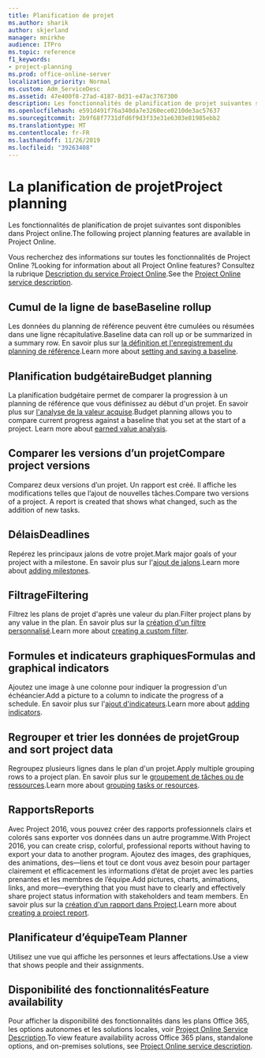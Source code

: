 ```yaml
---
title: Planification de projet
ms.author: sharik
author: skjerland
manager: mnirkhe
audience: ITPro
ms.topic: reference
f1_keywords:
- project-planning
ms.prod: office-online-server
localization_priority: Normal
ms.custom: Adm_ServiceDesc
ms.assetid: 47e400f8-27ad-4187-8d31-e47ac3767300
description: Les fonctionnalités de planification de projet suivantes sont disponibles dans Project online.
ms.openlocfilehash: e591d491f76a340da7e3260ece0210de3ac57637
ms.sourcegitcommit: 2b9f68f7731dfd6f9d3f33e31e6303e81985ebb2
ms.translationtype: MT
ms.contentlocale: fr-FR
ms.lasthandoff: 11/26/2019
ms.locfileid: "39263408"
---
```

# <a name="project-planning"></a><span data-ttu-id="1cb71-103">La planification de projet</span><span class="sxs-lookup"><span data-stu-id="1cb71-103">Project planning</span></span>

<span data-ttu-id="1cb71-104">Les fonctionnalités de planification de projet suivantes sont disponibles dans Project online.</span><span class="sxs-lookup"><span data-stu-id="1cb71-104">The following project planning features are available in Project Online.</span></span>
  
<span data-ttu-id="1cb71-105">Vous recherchez des informations sur toutes les fonctionnalités de Project Online ?</span><span class="sxs-lookup"><span data-stu-id="1cb71-105">Looking for information about all Project Online features?</span></span> <span data-ttu-id="1cb71-106">Consultez la rubrique [Description du service Project Online](project-online-service-description.md).</span><span class="sxs-lookup"><span data-stu-id="1cb71-106">See the [Project Online service description](project-online-service-description.md).</span></span>
  
## <a name="baseline-rollup"></a><span data-ttu-id="1cb71-107">Cumul de la ligne de base</span><span class="sxs-lookup"><span data-stu-id="1cb71-107">Baseline rollup</span></span>

<span data-ttu-id="1cb71-108">Les données du planning de référence peuvent être cumulées ou résumées dans une ligne récapitulative.</span><span class="sxs-lookup"><span data-stu-id="1cb71-108">Baseline data can roll up or be summarized in a summary row.</span></span> <span data-ttu-id="1cb71-109">En savoir plus sur [la définition et l'enregistrement du planning de référence](https://go.microsoft.com/fwlink/p/?LinkId=271346).</span><span class="sxs-lookup"><span data-stu-id="1cb71-109">Learn more about [setting and saving a baseline](https://go.microsoft.com/fwlink/p/?LinkId=271346).</span></span>
  
## <a name="budget-planning"></a><span data-ttu-id="1cb71-110">Planification budgétaire</span><span class="sxs-lookup"><span data-stu-id="1cb71-110">Budget planning</span></span>

<span data-ttu-id="1cb71-p103">La planification budgétaire permet de comparer la progression à un planning de référence que vous définissez au début d'un projet. En savoir plus sur [l'analyse de la valeur acquise](https://go.microsoft.com/fwlink/p/?LinkId=271336).</span><span class="sxs-lookup"><span data-stu-id="1cb71-p103">Budget planning allows you to compare current progress against a baseline that you set at the start of a project. Learn more about [earned value analysis](https://go.microsoft.com/fwlink/p/?LinkId=271336).</span></span>
  
## <a name="compare-project-versions"></a><span data-ttu-id="1cb71-113">Comparer les versions d’un projet</span><span class="sxs-lookup"><span data-stu-id="1cb71-113">Compare project versions</span></span>

<span data-ttu-id="1cb71-p104">Comparez deux versions d’un projet. Un rapport est créé. Il affiche les modifications telles que l’ajout de nouvelles tâches.</span><span class="sxs-lookup"><span data-stu-id="1cb71-p104">Compare two versions of a project. A report is created that shows what changed, such as the addition of new tasks.</span></span>
  
## <a name="deadlines"></a><span data-ttu-id="1cb71-116">Délais</span><span class="sxs-lookup"><span data-stu-id="1cb71-116">Deadlines</span></span>

<span data-ttu-id="1cb71-117">Repérez les principaux jalons de votre projet.</span><span class="sxs-lookup"><span data-stu-id="1cb71-117">Mark major goals of your project with a milestone.</span></span> <span data-ttu-id="1cb71-118">En savoir plus sur l'[ajout de jalons](https://go.microsoft.com/fwlink/p/?LinkId=271339).</span><span class="sxs-lookup"><span data-stu-id="1cb71-118">Learn more about [adding milestones](https://go.microsoft.com/fwlink/p/?LinkId=271339).</span></span>
  
## <a name="filtering"></a><span data-ttu-id="1cb71-119">Filtrage</span><span class="sxs-lookup"><span data-stu-id="1cb71-119">Filtering</span></span>

<span data-ttu-id="1cb71-120">Filtrez les plans de projet d'après une valeur du plan.</span><span class="sxs-lookup"><span data-stu-id="1cb71-120">Filter project plans by any value in the plan.</span></span> <span data-ttu-id="1cb71-121">En savoir plus sur la [création d'un filtre personnalisé](https://go.microsoft.com/fwlink/p/?LinkId=271341).</span><span class="sxs-lookup"><span data-stu-id="1cb71-121">Learn more about [creating a custom filter](https://go.microsoft.com/fwlink/p/?LinkId=271341).</span></span>
  
## <a name="formulas-and-graphical-indicators"></a><span data-ttu-id="1cb71-122">Formules et indicateurs graphiques</span><span class="sxs-lookup"><span data-stu-id="1cb71-122">Formulas and graphical indicators</span></span>

<span data-ttu-id="1cb71-123">Ajoutez une image à une colonne pour indiquer la progression d'un échéancier.</span><span class="sxs-lookup"><span data-stu-id="1cb71-123">Add a picture to a column to indicate the progress of a schedule.</span></span> <span data-ttu-id="1cb71-124">En savoir plus sur l'[ajout d'indicateurs](https://go.microsoft.com/fwlink/p/?LinkId=271340).</span><span class="sxs-lookup"><span data-stu-id="1cb71-124">Learn more about [adding indicators](https://go.microsoft.com/fwlink/p/?LinkId=271340).</span></span>
  
## <a name="group-and-sort-project-data"></a><span data-ttu-id="1cb71-125">Regrouper et trier les données de projet</span><span class="sxs-lookup"><span data-stu-id="1cb71-125">Group and sort project data</span></span>

<span data-ttu-id="1cb71-126">Regroupez plusieurs lignes dans le plan d'un projet.</span><span class="sxs-lookup"><span data-stu-id="1cb71-126">Apply multiple grouping rows to a project plan.</span></span> <span data-ttu-id="1cb71-127">En savoir plus sur le [groupement de tâches ou de ressources](https://go.microsoft.com/fwlink/p/?LinkId=271326).</span><span class="sxs-lookup"><span data-stu-id="1cb71-127">Learn more about [grouping tasks or resources](https://go.microsoft.com/fwlink/p/?LinkId=271326).</span></span>
  
## <a name="reports"></a><span data-ttu-id="1cb71-128">Rapports</span><span class="sxs-lookup"><span data-stu-id="1cb71-128">Reports</span></span>

<span data-ttu-id="1cb71-129">Avec Project 2016, vous pouvez créer des rapports professionnels clairs et colorés sans exporter vos données dans un autre programme.</span><span class="sxs-lookup"><span data-stu-id="1cb71-129">With Project 2016, you can create crisp, colorful, professional reports without having to export your data to another program.</span></span> <span data-ttu-id="1cb71-130">Ajoutez des images, des graphiques, des animations, des&mdash;liens et tout ce dont vous avez besoin pour partager clairement et efficacement les informations d’état de projet avec les parties prenantes et les membres de l’équipe.</span><span class="sxs-lookup"><span data-stu-id="1cb71-130">Add pictures, charts, animations, links, and more&mdash;everything that you must have to clearly and effectively share project status information with stakeholders and team members.</span></span> <span data-ttu-id="1cb71-131">En savoir plus sur la [création d'un rapport dans Project](https://go.microsoft.com/fwlink/p/?LinkId=271349).</span><span class="sxs-lookup"><span data-stu-id="1cb71-131">Learn more about [creating a project report](https://go.microsoft.com/fwlink/p/?LinkId=271349).</span></span>
  
## <a name="team-planner"></a><span data-ttu-id="1cb71-132">Planificateur d’équipe</span><span class="sxs-lookup"><span data-stu-id="1cb71-132">Team Planner</span></span>

<span data-ttu-id="1cb71-133">Utilisez une vue qui affiche les personnes et leurs affectations.</span><span class="sxs-lookup"><span data-stu-id="1cb71-133">Use a view that shows people and their assignments.</span></span> 
  
## <a name="feature-availability"></a><span data-ttu-id="1cb71-134">Disponibilité des fonctionnalités</span><span class="sxs-lookup"><span data-stu-id="1cb71-134">Feature availability</span></span>

<span data-ttu-id="1cb71-135">Pour afficher la disponibilité des fonctionnalités dans les plans Office 365, les options autonomes et les solutions locales, voir [Project Online Service Description](project-online-service-description.md).</span><span class="sxs-lookup"><span data-stu-id="1cb71-135">To view feature availability across Office 365 plans, standalone options, and on-premises solutions, see [Project Online service description](project-online-service-description.md).</span></span>
  